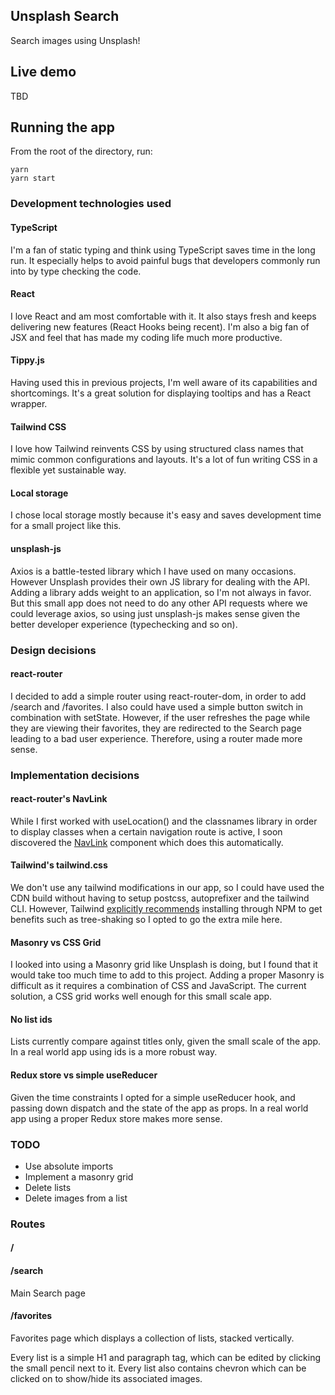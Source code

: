 ## Unsplash Search

Search images using Unsplash!

## Live demo

TBD

## Running the app

From the root of the directory, run:
```
yarn
yarn start
```

### Development technologies used

#### TypeScript
I'm a fan of static typing and think using TypeScript saves time in the long run. It especially helps to avoid painful bugs that developers commonly run into by type checking the code.

#### React
I love React and am most comfortable with it. It also stays fresh and keeps delivering new features (React Hooks being recent). I'm also a big fan of JSX and feel that has made my coding life much more productive.

#### Tippy.js
Having used this in previous projects, I'm well aware of its capabilities and shortcomings. It's a great solution for displaying tooltips and has a React wrapper.

#### Tailwind CSS
I love how Tailwind reinvents CSS by using structured class names that mimic common configurations and layouts. It's a lot of fun writing CSS in a flexible yet sustainable way.

#### Local storage
I chose local storage mostly because it's easy and saves development time for a small project like this.

#### unsplash-js
Axios is a battle-tested library which I have used on many occasions. However Unsplash provides their own JS library for dealing with the API. Adding a library adds weight to an application, so I'm not always in favor. But this small app does not need to do any other API requests where we could leverage axios, so using just unsplash-js makes sense given the better developer experience (typechecking and so on).

### Design decisions

#### react-router
I decided to add a simple router using react-router-dom, in order to add /search and /favorites. I also could have used a simple button switch in combination with setState. However, if the user refreshes the page while they are viewing their favorites, they are redirected to the Search page leading to a bad user experience. Therefore, using a router made more sense.

### Implementation decisions

#### react-router's NavLink
While I first worked with useLocation() and the classnames library in order to display classes when a certain navigation route is active, I soon discovered the [NavLink](https://reactrouter.com/web/api/NavLink) component which does this automatically.

#### Tailwind's tailwind.css
We don't use any tailwind modifications in our app, so I could have used the CDN build without having to setup postcss, autoprefixer and the tailwind CLI. However, Tailwind [explicitly recommends](https://tailwindcss.com/docs/installation#using-tailwind-via-cdn) installing through NPM to get benefits such as tree-shaking so I opted to go the extra mile here.

#### Masonry vs CSS Grid
I looked into using a Masonry grid like Unsplash is doing, but I found that it would take too much time to add to this project. Adding a proper Masonry is difficult as it requires a combination of CSS and JavaScript. The current solution, a CSS grid works well enough for this small scale app.

#### No list ids
Lists currently compare against titles only, given the small scale of the app. In a real world app using ids is a more robust way.

#### Redux store vs simple useReducer
Given the time constraints I opted for a simple useReducer hook, and passing down dispatch and the state of the app as props. In a real world app using a proper Redux store makes more sense.

### TODO

* Use absolute imports
* Implement a masonry grid
* Delete lists
* Delete images from a list

### Routes

#### /
#### /search
Main Search page

#### /favorites
Favorites page which displays a collection of lists, stacked vertically.

Every list is a simple H1 and paragraph tag, which can be edited by clicking the small pencil next to it. Every list also contains chevron which can be clicked on to show/hide its associated images.


